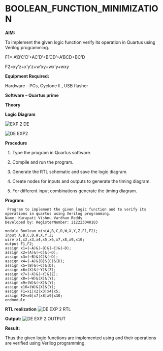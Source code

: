 # BOOLEAN_FUNCTION_MINIMIZATION

**AIM:**

To implement the given logic function verify its operation in Quartus using Verilog programming.

F1= A’B’C’D’+AC’D’+B’CD’+A’BCD+BC’D 

F2=xy’z+x’y’z+w’xy+wx’y+wxy

**Equipment Required:**

Hardware – PCs, Cyclone II , USB flasher

**Software – Quartus prime**

**Theory**

**Logic Diagram**

![EXP 2 DE](https://github.com/mrv-1705/BOOLEAN_FUNCTION_MINIMIZATION/assets/114565075/cd2a3cd0-76c8-46f5-8957-1f8bdb99edc1)


![DE EXP2](https://github.com/mrv-1705/BOOLEAN_FUNCTION_MINIMIZATION/assets/114565075/dc6c4278-ea15-48ef-9b1a-79adb97d6c87)



**Procedure**

1.	Type the program in Quartus software.

2.	Compile and run the program.

3.	Generate the RTL schematic and save the logic diagram.

4.	Create nodes for inputs and outputs to generate the timing diagram.

5.	For different input combinations generate the timing diagram.


**Program:**
```
 Program to implement the given logic function and to verify its operations in quartus using Verilog programming. 
Name: Kurapati Vishnu Vardhan Reddy
Developed by: RegisterNumber: 212223040103
```
```
module Boolean_min(A,B,C,D,W,X,Y,Z,F1,F2);
input A,B,C,D,W,X,Y,Z;
wire x1,x2,x3,x4,x5,x6,x7,x8,x9,x10;
output F1,F2;
assign x1=(~A)&(~B)&(~C)&(~D);
assign x2=(A)&(~C)&(~D);
assign x3=(~B)&(C)&(~D);
assign x4=(~A)&(B)&(C)&(D);
assign x5=(B)&(~C)&(D);
assign x6=(X)&(~Y)&(Z);
assign x7=(~X)&(~Y)&(Z);
assign x8=(~W)&(X)&(Y);
assign x9=(W)&(~X)&(Y);
assign x10=(W)&(X)&(Y);
assign F1=x1|x2|x3|x4|x5;
assign F2=x6|x7|x8|x9|x10;
endmodule
```




**RTL realization**
![DE EXP 2 RTL](https://github.com/mrv-1705/BOOLEAN_FUNCTION_MINIMIZATION/assets/114565075/a1e5e7c2-eae4-4a33-aea7-026fde0e529c)


**Output:**
![DE EXP 2 OUTPUT](https://github.com/mrv-1705/BOOLEAN_FUNCTION_MINIMIZATION/assets/114565075/a2709398-688a-4fb2-8748-28368437b7cb)


**Result:**

Thus the given logic functions are implemented using and their operations are verified using Verilog programming.

